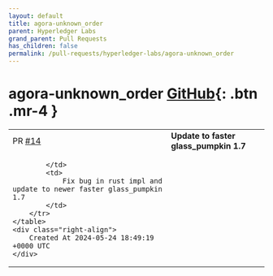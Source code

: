 ```yaml
---
layout: default
title: agora-unknown_order
parent: Hyperledger Labs
grand_parent: Pull Requests
has_children: false
permalink: /pull-requests/hyperledger-labs/agora-unknown_order
---
```


# agora-unknown_order <span class="fs-3 right-align">[GitHub](https://github.com/hyperledger-labs/agora-unknown_order){: .btn .mr-4 }</span>


<div>
    <table>
        <tr>
            <td>
                PR <a href="https://github.com/hyperledger-labs/agora-unknown_order/pull/14" class=".btn">#14</a>
            </td>
            <td>
                <b>
                    Update to faster glass_pumpkin 1.7
                </b>
            </td>
        </tr>
        <tr>
            <td>
                
            </td>
            <td>
                Fix bug in rust impl and update to newer faster glass_pumpkin 1.7
            </td>
        </tr>
    </table>
    <div class="right-align">
        Created At 2024-05-24 18:49:19 +0000 UTC
    </div>
</div>


